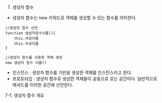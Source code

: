 7. 생성자 함수

- 생성자 함수는 new 키워드로 객체를 생성할 수 있는 함수를 의미한다.

```
//생성자 함수 선언
function 생성자함수이름(){
	this.속성이름
	this.속성이름
}
```

```
//생성자 함수를 사용한 객체 생성
new 생성자 함수 이름()
```

- 인스턴스 : 생성자 함수를 기반을 생성한 객체를 인스턴스라고 한다.
- 프로토타입 : 생성자 함수로 생성한 객체들이 공동으로 갖는 공간이다. 일반적으로 메서드를 이러한 공간에 선언한다.



7-1. 생성자 함수 개요